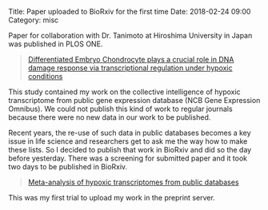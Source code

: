Title: Paper uploaded to BioRxiv for the first time
Date: 2018-02-24 09:00
Category: misc

Paper for collaboration with Dr. Tanimoto at Hiroshima University in Japan was published in PLOS ONE.

> [Differentiated Embryo Chondrocyte plays a crucial role in DNA damage response via transcriptional regulation under hypoxic conditions](http://doi.org/10.1371/journal.pone.0192136)

This study contained my work on the collective intelligence of hypoxic transcriptome from public gene expression database (NCB Gene Expression Omnibus). We could not publish this kind of work to regular journals because there were no new data in our work to be published.

Recent years, the re-use of such data in public databases becomes a key issue in life science and researchers get to ask me the way how to make these lists. So I decided to publish that work in BioRxiv and did so the day before yesterday. There was a screening for submitted paper and it took two days to be published in BioRxiv.

> [Meta-analysis of hypoxic transcriptomes from public databases](https://doi.org/10.1101/267310)

This was my first trial to upload my work in the preprint server.
